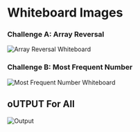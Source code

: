 # Whiteboard Images

### Challenge A: Array Reversal
![Array Reversal Whiteboard](./whiteboard-challenges/challenge1)


### Challenge B: Most Frequent Number
![Most Frequent Number Whiteboard](./whiteboard-challenges/challenge01)

## oUTPUT For All
![Output](./whiteboard-challenges/output)